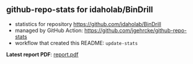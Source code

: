 ## github-repo-stats for idaholab/BinDrill

- statistics for repository https://github.com/idaholab/BinDrill
- managed by GitHub Action: https://github.com/jgehrcke/github-repo-stats
- workflow that created this README: `update-stats`

**Latest report PDF**: [report.pdf](https://github.com/idaholab/repository-statistics/raw/main/idaholab/BinDrill/latest-report/report.pdf)

